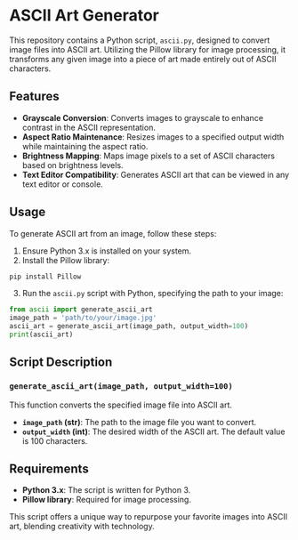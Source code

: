 # ASCII Art Generator

This repository contains a Python script, `ascii.py`, designed to convert image files into ASCII art. Utilizing the Pillow library for image processing, it transforms any given image into a piece of art made entirely out of ASCII characters.

## Features

- **Grayscale Conversion**: Converts images to grayscale to enhance contrast in the ASCII representation.
- **Aspect Ratio Maintenance**: Resizes images to a specified output width while maintaining the aspect ratio.
- **Brightness Mapping**: Maps image pixels to a set of ASCII characters based on brightness levels.
- **Text Editor Compatibility**: Generates ASCII art that can be viewed in any text editor or console.


## Usage

To generate ASCII art from an image, follow these steps:

1. Ensure Python 3.x is installed on your system.
2. Install the Pillow library:

```bash
pip install Pillow
```


3. Run the `ascii.py` script with Python, specifying the path to your image:

```python
from ascii import generate_ascii_art
image_path = 'path/to/your/image.jpg'
ascii_art = generate_ascii_art(image_path, output_width=100)
print(ascii_art)
```



## Script Description

### `generate_ascii_art(image_path, output_width=100)`

This function converts the specified image file into ASCII art.

- **`image_path` (str)**: The path to the image file you want to convert.
- **`output_width` (int)**: The desired width of the ASCII art. The default value is 100 characters.

## Requirements

- **Python 3.x**: The script is written for Python 3.
- **Pillow library**: Required for image processing.

This script offers a unique way to repurpose your favorite images into ASCII art, blending creativity with technology.